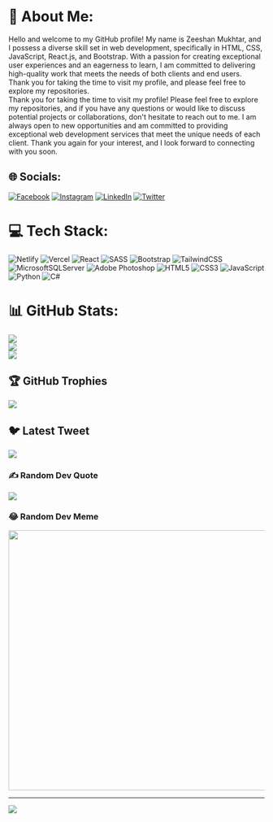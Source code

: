 # 💫 About Me:
Hello and welcome to my GitHub profile! My name is Zeeshan Mukhtar, and I possess a diverse skill set in web development, specifically in HTML, CSS, JavaScript, React.js, and Bootstrap. With a passion for creating exceptional user experiences and an eagerness to learn, I am committed to delivering high-quality work that meets the needs of both clients and end users. Thank you for taking the time to visit my profile, and please feel free to explore my repositories.<br>Thank you for taking the time to visit my profile! Please feel free to explore my repositories, and if you have any questions or would like to discuss potential projects or collaborations, don't hesitate to reach out to me. I am always open to new opportunities and am committed to providing exceptional web development services that meet the unique needs of each client. Thank you again for your interest, and I look forward to connecting with you soon.


## 🌐 Socials:
[![Facebook](https://img.shields.io/badge/Facebook-%231877F2.svg?logo=Facebook&logoColor=white)](https://facebook.com/100070572332885) [![Instagram](https://img.shields.io/badge/Instagram-%23E4405F.svg?logo=Instagram&logoColor=white)](https://instagram.com/zeshanmukhtar01/) [![LinkedIn](https://img.shields.io/badge/LinkedIn-%230077B5.svg?logo=linkedin&logoColor=white)](https://linkedin.com/in/zeeshanmukhtar1) [![Twitter](https://img.shields.io/badge/Twitter-%231DA1F2.svg?logo=Twitter&logoColor=white)](https://twitter.com/ZeshanMukhtar01) 

# 💻 Tech Stack:
![Netlify](https://img.shields.io/badge/netlify-%23000000.svg?style=for-the-badge&logo=netlify&logoColor=#00C7B7) ![Vercel](https://img.shields.io/badge/vercel-%23000000.svg?style=for-the-badge&logo=vercel&logoColor=white) ![React](https://img.shields.io/badge/react-%2320232a.svg?style=for-the-badge&logo=react&logoColor=%2361DAFB) ![SASS](https://img.shields.io/badge/SASS-hotpink.svg?style=for-the-badge&logo=SASS&logoColor=white) ![Bootstrap](https://img.shields.io/badge/bootstrap-%23563D7C.svg?style=for-the-badge&logo=bootstrap&logoColor=white) ![TailwindCSS](https://img.shields.io/badge/tailwindcss-%2338B2AC.svg?style=for-the-badge&logo=tailwind-css&logoColor=white) ![MicrosoftSQLServer](https://img.shields.io/badge/Microsoft%20SQL%20Sever-CC2927?style=for-the-badge&logo=microsoft%20sql%20server&logoColor=white) ![Adobe Photoshop](https://img.shields.io/badge/adobephotoshop-%2331A8FF.svg?style=for-the-badge&logo=adobephotoshop&logoColor=white) ![HTML5](https://img.shields.io/badge/html5-%23E34F26.svg?style=for-the-badge&logo=html5&logoColor=white) ![CSS3](https://img.shields.io/badge/css3-%231572B6.svg?style=for-the-badge&logo=css3&logoColor=white) ![JavaScript](https://img.shields.io/badge/javascript-%23323330.svg?style=for-the-badge&logo=javascript&logoColor=%23F7DF1E) ![Python](https://img.shields.io/badge/python-3670A0?style=for-the-badge&logo=python&logoColor=ffdd54) ![C#](https://img.shields.io/badge/c%23-%23239120.svg?style=for-the-badge&logo=c-sharp&logoColor=white)
# 📊 GitHub Stats:
![](https://github-readme-stats.vercel.app/api?username=ZeeshanMukhtar1&theme=tokyonight&hide_border=false&include_all_commits=true&count_private=true)<br/>
![](https://github-readme-streak-stats.herokuapp.com/?user=ZeeshanMukhtar1&theme=tokyonight&hide_border=false)<br/>
![](https://github-readme-stats.vercel.app/api/top-langs/?username=ZeeshanMukhtar1&theme=tokyonight&hide_border=false&include_all_commits=true&count_private=true&layout=compact)

## 🏆 GitHub Trophies
![](https://github-profile-trophy.vercel.app/?username=ZeeshanMukhtar1&theme=radical&no-frame=true&no-bg=true&margin-w=4)

## 🐦 Latest Tweet
[![](https://gtce.itsvg.in/api?username=ZeshanMukhtar01)](https://github.com/VishwaGauravIn/github-twitter-card-embed)

### ✍️ Random Dev Quote
![](https://quotes-github-readme.vercel.app/api?type=horizontal&theme=tokyonight)

### 😂 Random Dev Meme
<img src="https://random-memer.herokuapp.com/" width="512px"/>

---
[![](https://visitcount.itsvg.in/api?id=ZeeshanMukhtar1&icon=2&color=6)](https://visitcount.itsvg.in)

<!-- Proudly created with GPRM ( https://gprm.itsvg.in ) -->